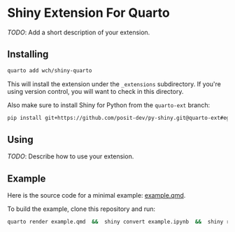 # Shiny Extension For Quarto

_TODO_: Add a short description of your extension.

## Installing

```bash
quarto add wch/shiny-quarto
```

This will install the extension under the `_extensions` subdirectory.
If you're using version control, you will want to check in this directory.

Also make sure to install Shiny for Python from the `quarto-ext` branch:

```bash
pip install git+https://github.com/posit-dev/py-shiny.git@quarto-ext#egg=shiny
```

## Using

_TODO_: Describe how to use your extension.

## Example

Here is the source code for a minimal example: [example.qmd](example.qmd).

To build the example, clone this repository and run:

```bash
quarto render example.qmd  &&  shiny convert example.ipynb  &&  shiny run app.py
```